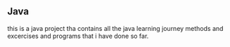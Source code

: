 ## Java
this is a java project tha contains all the java learning journey methods and excercises and  programs that i have done so far.